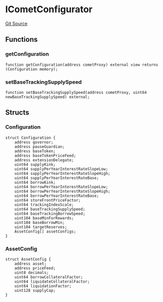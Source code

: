# ICometConfigurator
[Git Source](https://github.com/larrythecucumber321/protocol/blob/aabf2c9d4120808940fb3be9193cb66ea71ac351/contracts/plugins/assets/compoundv3/vendor/ICometConfigurator.sol)


## Functions
### getConfiguration


```solidity
function getConfiguration(address cometProxy) external view returns (Configuration memory);
```

### setBaseTrackingSupplySpeed


```solidity
function setBaseTrackingSupplySpeed(address cometProxy, uint64 newBaseTrackingSupplySpeed) external;
```

## Structs
### Configuration

```solidity
struct Configuration {
    address governor;
    address pauseGuardian;
    address baseToken;
    address baseTokenPriceFeed;
    address extensionDelegate;
    uint64 supplyKink;
    uint64 supplyPerYearInterestRateSlopeLow;
    uint64 supplyPerYearInterestRateSlopeHigh;
    uint64 supplyPerYearInterestRateBase;
    uint64 borrowKink;
    uint64 borrowPerYearInterestRateSlopeLow;
    uint64 borrowPerYearInterestRateSlopeHigh;
    uint64 borrowPerYearInterestRateBase;
    uint64 storeFrontPriceFactor;
    uint64 trackingIndexScale;
    uint64 baseTrackingSupplySpeed;
    uint64 baseTrackingBorrowSpeed;
    uint104 baseMinForRewards;
    uint104 baseBorrowMin;
    uint104 targetReserves;
    AssetConfig[] assetConfigs;
}
```

### AssetConfig

```solidity
struct AssetConfig {
    address asset;
    address priceFeed;
    uint8 decimals;
    uint64 borrowCollateralFactor;
    uint64 liquidateCollateralFactor;
    uint64 liquidationFactor;
    uint128 supplyCap;
}
```

